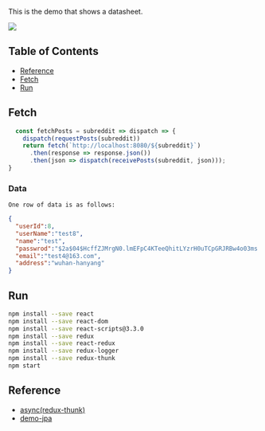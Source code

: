 This is the demo that shows a datasheet.

<img src="https://images2018.cnblogs.com/blog/359743/201806/359743-20180619222509796-2072292283.png" />

## Table of Contents

- [Reference](#reference)
- [Fetch](#fetch)
- [Run](#run)

## Fetch
```js
  const fetchPosts = subreddit => dispatch => {
    dispatch(requestPosts(subreddit))
    return fetch(`http://localhost:8080/${subreddit}`)
      .then(response => response.json())
      .then(json => dispatch(receivePosts(subreddit, json)));
}
```

### Data
    One row of data is as follows:
```json
{
  "userId":8,
  "userName":"test8",
  "name":"test",
  "passwrod":"$2a$04$HcffZJMrgN0.lmEFpC4KTeeQhitLYzrH0uTCpGRJRBw4o03ms.qWa",
  "email":"test4@163.com",
  "address":"wuhan-hanyang"
}
```

## Run
```bash
npm install --save react
npm install --save react-dom
npm install --save react-scripts@3.3.0
npm install --save redux
npm install --save react-redux
npm install --save redux-logger
npm install --save redux-thunk
npm start
```

## Reference
* [async(redux-thunk)](https://github.com/reduxjs/redux/tree/master/examples/async)
* [demo-jpa](https://github.com/xiaobin80/demo-jpa-spring-boot2-mysql)